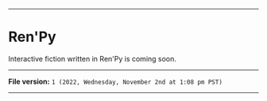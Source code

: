 
***

# Ren'Py

Interactive fiction written in Ren'Py is coming soon.

***

**File version:** `1 (2022, Wednesday, November 2nd at 1:08 pm PST)`

***
